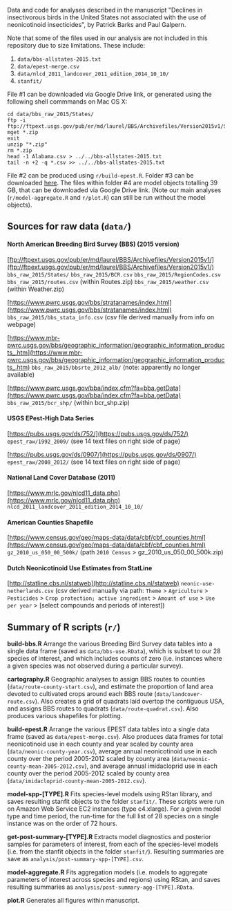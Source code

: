 
Data and code for analyses described in the manuscript "Declines in insectivorous birds in the United States not associated with the use of neonicotinoid insecticides", by Patrick Barks and Paul Galpern.

Note that some of the files used in our analysis are not included in this repository due to size limitations. These include:
1. `data/bbs-allstates-2015.txt`
2. `data/epest-merge.csv`
3. `data/nlcd_2011_landcover_2011_edition_2014_10_10/`
4. `stanfit/`

File #1 can be downloaded via Google Drive link, or generated using the following shell commmands on Mac OS X:

```
cd data/bbs_raw_2015/States/
ftp -i ftp://ftpext.usgs.gov/pub/er/md/laurel/BBS/Archivefiles/Version2015v1/States/
mget *.zip
exit
unzip "*.zip"
rm *.zip
head -1 Alabama.csv > ../../bbs-allstates-2015.txt
tail -n +2 -q *.csv >> ../../bbs-allstates-2015.txt
```

File #2 can be produced using `r/build-epest.R`. Folder #3 can be downloaded [here](https://www.mrlc.gov/nlcd06_data.php). The files within folder #4 are model objects totalling 39 GB, that can be downloaded via Google Drive link. (Note our main analyses (`r/model-aggregate.R` and `r/plot.R`) can still be run without the model objects).


## Sources for raw data (`data/`)

#### North American Breeding Bird Survey (BBS) (2015 version)
[ftp://ftpext.usgs.gov/pub/er/md/laurel/BBS/Archivefiles/Version2015v1/](ftp://ftpext.usgs.gov/pub/er/md/laurel/BBS/Archivefiles/Version2015v1/)
`bbs_raw_2015/States/`
`bbs_raw_2015/BCR.csv`
`bbs_raw_2015/RegionCodes.csv`
`bbs_raw_2015/routes.csv` (within Routes.zip)
`bbs_raw_2015/weather.csv` (within Weather.zip)

[https://www.pwrc.usgs.gov/bbs/stratanames/index.html](https://www.pwrc.usgs.gov/bbs/stratanames/index.html)
`bbs_raw_2015/bbs_stata_info.csv` (csv file derived manually from info on webpage)

[https://www.mbr-pwrc.usgs.gov/bbs/geographic_information/geographic_information_products_.htm](https://www.mbr-pwrc.usgs.gov/bbs/geographic_information/geographic_information_products_.htm)
`bbs_raw_2015/bbsrte_2012_alb/` (note: apparently no longer available)

[https://www.pwrc.usgs.gov/bba/index.cfm?fa=bba.getData](https://www.pwrc.usgs.gov/bba/index.cfm?fa=bba.getData)
`bbs_raw_2015/bcr_shp/` (within bcr_shp.zip)

#### USGS EPest-High Data Series
[https://pubs.usgs.gov/ds/752/](https://pubs.usgs.gov/ds/752/)
`epest_raw/1992_2009/` (see 14 text files on right side of page)

[https://pubs.usgs.gov/ds/0907/](https://pubs.usgs.gov/ds/0907/)
`epest_raw/2008_2012/` (see 14 text files on right side of page)

#### National Land Cover Database (2011)
[https://www.mrlc.gov/nlcd11_data.php](https://www.mrlc.gov/nlcd11_data.php)
`nlcd_2011_landcover_2011_edition_2014_10_10/`

#### American Counties Shapefile
[https://www.census.gov/geo/maps-data/data/cbf/cbf_counties.html](https://www.census.gov/geo/maps-data/data/cbf/cbf_counties.html)
`gz_2010_us_050_00_500k/` (path `2010 Census` > gz_2010_us_050_00_500k.zip)

#### Dutch Neonicotinoid Use Estimates from StatLine
[http://statline.cbs.nl/statweb](http://statline.cbs.nl/statweb)
`neonic-use-netherlands.csv` (csv derived manually via path: `Theme` > `Agriculture` > `Pesticides` > `Crop protection; active ingredient` > `Amount of use` > `Use per year` > [select compounds and periods of interest])


## Summary of R scripts (`r/`)

**build-bbs.R** Arrange the various Breeding Bird Survey data tables into a single data frame (saved as `data/bbs-use.RData`), which is subset to our 28 species of interest, and which includes counts of zero (i.e. instances where a given species was not observed during a particular survey).

**cartography.R** Geographic analyses to assign BBS routes to counties (`data/route-county-start.csv`), and estimate the proportion of land area devoted to cultivated crops around each BBS route (`data/landcover-route.csv`). Also creates a grid of quadrats laid overtop the contiguous USA, and assigns BBS routes to quadrats (`data/route-quadrat.csv`). Also produces various shapefiles for plotting.

**build-epest.R** Arrange the various EPEST data tables into a single data frame (saved as `data/epest-merge.csv`). Also produces data frames for total neonicotinoid use in each county and year scaled by county area (`data/neonic-county-year.csv`), average annual neonicotinoid use in each county over the period 2005-2012 scaled by county area (`data/neonic-county-mean-2005-2012.csv`), and average annual imidacloprid use in each county over the period 2005-2012 scaled by county area (`data/imidacloprid-county-mean-2005-2012.csv`).

**model-spp-[TYPE].R** Fits species-level models using RStan library, and saves resulting stanfit objects to the folder `stanfit/`. These scripts were run on Amazon Web Service EC2 instances (type c4.xlarge). For a given model type and time period, the run-time for the full list of 28 species on a single instance was on the order of 72 hours.

**get-post-summary-[TYPE].R** Extracts model diagnostics and posterior samples for parameters of interest, from each of the species-level models (i.e. from the stanfit objects in the folder `stanfit/`). Resulting summaries are save as `analysis/post-summary-spp-[TYPE].csv`.

**model-aggregate.R** Fits aggregation models (i.e. models to aggregate parameters of interest across species and regions) using RStan, and saves resulting summaries as `analysis/post-summary-agg-[TYPE].RData`.

**plot.R** Generates all figures within manuscript.
